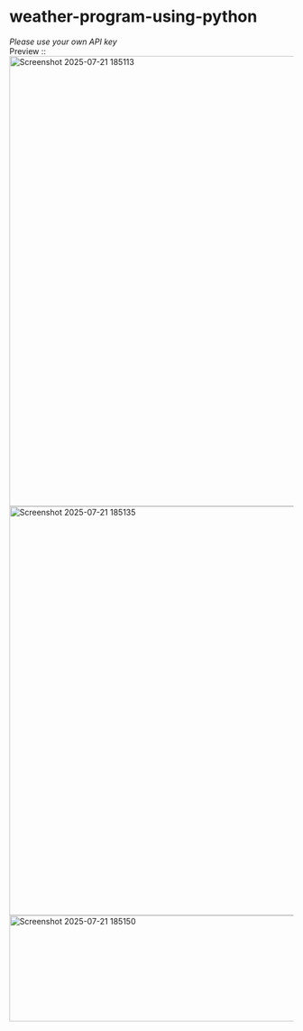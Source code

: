# weather-program-using-python<br>
*Please use your own API key* <br>
Preview :: <br>
<img width="751" height="798" alt="Screenshot 2025-07-21 185113" src="https://github.com/user-attachments/assets/41a4c031-9b33-41c0-b83e-32129620a617" /><br>
<img width="783" height="725" alt="Screenshot 2025-07-21 185135" src="https://github.com/user-attachments/assets/ae964461-b077-4af4-a650-79cd81555cde" /><br>
<img width="749" height="188" alt="Screenshot 2025-07-21 185150" src="https://github.com/user-attachments/assets/44f031b4-9f52-44cf-bab4-ae797fca424b" /><br>
